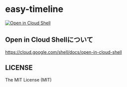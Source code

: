 # easy-timeline
[![Open in Cloud Shell](http://gstatic.com/cloudssh/images/open-btn.svg)](https://console.cloud.google.com/cloudshell/editor?cloudshell_git_repo=https%3A%2F%2Fgithub.com%2Fkappa0923%2Feasy-timeline.git)

## Open in Cloud Shellについて
https://cloud.google.com/shell/docs/open-in-cloud-shell

## LICENSE
The MIT License (MIT)
